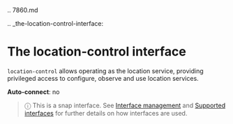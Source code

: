 .. 7860.md

.. _the-location-control-interface:

# The location-control interface

`location-control` allows operating as the location service, providing privileged access to configure, observe and use location services.

**Auto-connect**: no

> ⓘ  This is a snap interface. See [Interface management](interface-management.md) and [Supported interfaces](supported-interfaces.md) for further details on how interfaces are used.